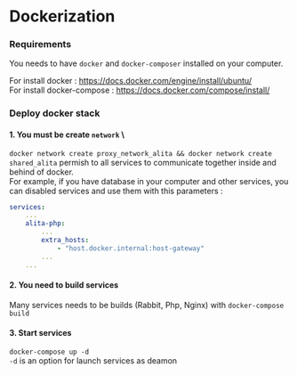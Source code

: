# Dockerization

### Requirements
You needs to have `docker` and `docker-composer` installed on your computer.

For install docker : https://docs.docker.com/engine/install/ubuntu/ \
For install docker-compose : https://docs.docker.com/compose/install/

### Deploy docker stack
#### 1. You must be create `network` \
`docker network create proxy_network_alita && docker network create shared_alita` permish to all services to communicate together inside and behind of docker. \
For example, if you have database in your computer and other services, you can disabled services and use them with this parameters :
```yaml
services:
    ...
    alita-php:
        ...
        extra_hosts:
            - "host.docker.internal:host-gateway"
        ...
    ...
```

#### 2. You need to build services
Many services needs to be builds (Rabbit, Php, Nginx) with `docker-compose build`

#### 3. Start services
`docker-compose up -d` \
`-d` is an option for launch services as deamon